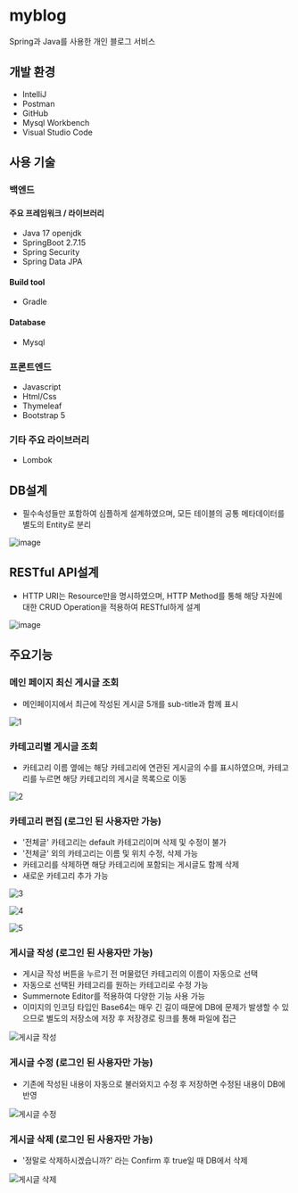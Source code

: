 # myblog
Spring과 Java를 사용한 개인 블로그 서비스
## 개발 환경
- IntelliJ
- Postman
- GitHub
- Mysql Workbench
- Visual Studio Code

## 사용 기술
### 백엔드
#### 주요 프레임워크 / 라이브러리
- Java 17 openjdk
- SpringBoot 2.7.15
- Spring Security
- Spring Data JPA

#### Build tool
- Gradle

#### Database
- Mysql

### 프론트엔드
- Javascript
- Html/Css
- Thymeleaf
- Bootstrap 5

### 기타 주요 라이브러리
- Lombok

## DB설계

- 필수속성들만 포함하여 심플하게 설계하였으며, 모든 테이블의 공통 메타데이터를 별도의 Entity로 분리

![image](https://github.com/Choi-SeungMi/myblog/assets/115157482/7bd033ec-ed19-4923-82aa-0aa14033be7d)

## RESTful API설계

- HTTP URI는 Resource만을 명시하였으며, HTTP Method를 통해 해당 자원에 대한 CRUD Operation을 적용하여 RESTful하게 설계

![image](https://github.com/Choi-SeungMi/myblog/assets/115157482/cbb52493-02e2-4434-b8b6-f6396aad4dde)


## 주요기능

### 메인 페이지 최신 게시글 조회

- 메인페이지에서 최근에 작성된 게시글 5개를 sub-title과 함께 표시

![1](https://github.com/Choi-SeungMi/myblog/assets/115157482/d996c768-b599-4734-8eeb-eea48f70dbf8)




### 카테고리별 게시글 조회

- 카테고리 이름 옆에는 해당 카테고리에 연관된 게시글의 수를 표시하였으며, 카테고리를 누르면 해당 카테고리의 게시글 목록으로 이동 

![2](https://github.com/Choi-SeungMi/myblog/assets/115157482/1263f0ea-5d20-4336-88ee-fd80c9c35137)




### 카테고리 편집 (로그인 된 사용자만 가능)

- '전체글' 카테고리는 default 카테고리이며 삭제 및 수정이 불가
- '전체글' 외의 카테고리는 이름 및 위치 수정, 삭제 가능
- 카테고리를 삭제하면 해당 카테고리에 포함되는 게시글도 함께 삭제
- 새로운 카테고리 추가 가능

![3](https://github.com/Choi-SeungMi/myblog/assets/115157482/a0c8f111-fcf7-4af7-90d2-efeded8898f0)

![4](https://github.com/Choi-SeungMi/myblog/assets/115157482/274da656-dca9-4b2a-946a-6cce0ff779bc)

![5](https://github.com/Choi-SeungMi/myblog/assets/115157482/09dba6d7-5804-4b42-8410-fa4fb3a00a9e)




### 게시글 작성 (로그인 된 사용자만 가능)

- 게시글 작성 버튼을 누르기 전 머물렀던 카테고리의 이름이 자동으로 선택
- 자동으로 선택된 카테고리를 원하는 카테고리로 수정 가능
- Summernote Editor를 적용하여 다양한 기능 사용 가능
- 이미지의 인코딩 타입인 Base64는 매우 긴 길이 때문에 DB에 문제가 발생할 수 있으므로 별도의 저장소에 저장 후 저장경로 링크를 통해 파일에 접근

![게시글 작성](https://github.com/Choi-SeungMi/myblog/assets/115157482/1dd1faa9-b148-4adb-8ceb-d5ddbce8e33a)




### 게시글 수정 (로그인 된 사용자만 가능)

- 기존에 작성된 내용이 자동으로 불러와지고 수정 후 저장하면 수정된 내용이 DB에 반영

![게시글 수정](https://github.com/Choi-SeungMi/myblog/assets/115157482/cd90ee08-e5fc-4985-af75-69bd8aa65df4)




### 게시글 삭제 (로그인 된 사용자만 가능)

- '정말로 삭제하시겠습니까?' 라는 Confirm 후 true일 때 DB에서 삭제

![게시글 삭제](https://github.com/Choi-SeungMi/myblog/assets/115157482/1a6ff046-ac74-448a-afaf-b99f41a5f8ab)






  
